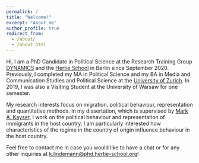 ```yaml
---
permalink: /
title: "Welcome!"
excerpt: "About me"
author_profile: true
redirect_from: 
  - /about/
  - /about.html
---
```

  
Hi, I am a PhD Candidate in Political Science at the Research Training Group [DYNAMICS](https://www.sowi.hu-berlin.de/en/dynamics/) and the [Hertie School](https://www.hertie-school.org/en/) in Berlin since September 2020. Previously, I completed my MA in Political Science and my BA in Media and Communication Studies and Political Science at the [University of Zurich](https://www.uzh.ch/cmsssl/en.html). In 2019, I was also a Visiting Student at the University of Warsaw for one semester.

My research interests focus on migration, political behaviour, representation and quantitative methods. In my dissertation, which is supervised by [Mark A. Kayser](http://mark-kayser.com/), I work on the political behaviour and representation of immigrants in the host country. I am particularly interested how characteristics of the regime in the country of origin influence behaviour in the host country.

Feel free to contact me in case you would like to have a chat or for any other inquiries at [k.lindemann@phd.hertie-school.org](mailto:k.lindemann@phd.hertie-school.org)!
  
  
  
